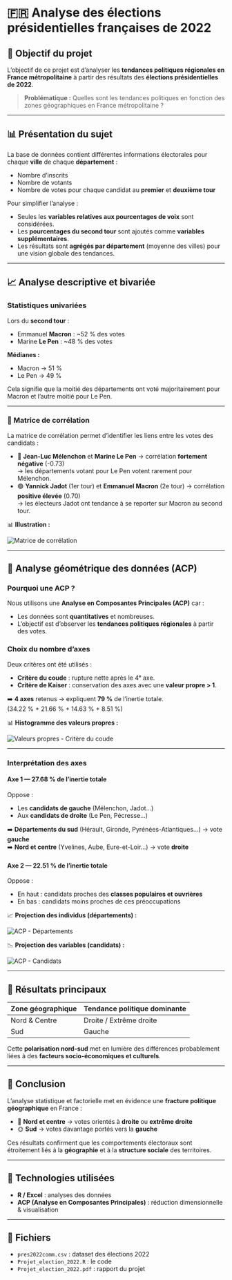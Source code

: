 # 🇫🇷 Analyse des élections présidentielles françaises de 2022

## 🧠 Objectif du projet
L’objectif de ce projet est d’analyser les **tendances politiques régionales en France métropolitaine** à partir des résultats des **élections présidentielles de 2022**.

> **Problématique :** Quelles sont les tendances politiques en fonction des zones géographiques en France métropolitaine ?

---

## 📊 Présentation du sujet
La base de données contient différentes informations électorales pour chaque **ville** de chaque **département** :
- Nombre d’inscrits  
- Nombre de votants  
- Nombre de votes pour chaque candidat au **premier** et **deuxième tour**

Pour simplifier l’analyse :
- Seules les **variables relatives aux pourcentages de voix** sont considérées.  
- Les **pourcentages du second tour** sont ajoutés comme **variables supplémentaires**.  
- Les résultats sont **agrégés par département** (moyenne des villes) pour une vision globale des tendances.

---

## 📈 Analyse descriptive et bivariée

### Statistiques univariées
Lors du **second tour** :
- Emmanuel **Macron** : ~52 % des votes  
- Marine **Le Pen** : ~48 % des votes  

**Médianes :**
- Macron → 51 %  
- Le Pen → 49 %  

Cela signifie que la moitié des départements ont voté majoritairement pour Macron et l’autre moitié pour Le Pen.

---

### 🔗 Matrice de corrélation
La matrice de corrélation permet d’identifier les liens entre les votes des candidats :

- 🔴 **Jean-Luc Mélenchon** et **Marine Le Pen** → corrélation **fortement négative** (-0.73)  
  → les départements votant pour Le Pen votent rarement pour Mélenchon.  
- 🟢 **Yannick Jadot** (1er tour) et **Emmanuel Macron** (2e tour) → corrélation **positive élevée** (0.70)  
  → les électeurs Jadot ont tendance à se reporter sur Macron au second tour.

📊 **Illustration :**

![Matrice de corrélation](https://github.com/Judicha502/Analyse-des-tendances-politiques-en-France-Election-2022-/blob/main/images/matrice%20de%20corre%CC%81lation.png)

---

## 🧮 Analyse géométrique des données (ACP)

### Pourquoi une ACP ?
Nous utilisons une **Analyse en Composantes Principales (ACP)** car :
- Les données sont **quantitatives** et nombreuses.  
- L’objectif est d’observer les **tendances politiques régionales** à partir des votes.

### Choix du nombre d’axes
Deux critères ont été utilisés :
- **Critère du coude** : rupture nette après le 4ᵉ axe.  
- **Critère de Kaiser** : conservation des axes avec une **valeur propre > 1**.  

➡️ **4 axes** retenus → expliquent **79 %** de l’inertie totale.  
(34.22 % + 21.66 % + 14.63 % + 8.51 %)

📊 **Histogramme des valeurs propres :**

![Valeurs propres - Critère du coude](https://github.com/Judicha502/Analyse-des-tendances-politiques-en-France-Election-2022-/blob/main/images/histogramme.png)

---

### Interprétation des axes

#### Axe 1 — 27.68 % de l’inertie totale  
Oppose :
- Les **candidats de gauche** (Mélenchon, Jadot…)  
- Aux **candidats de droite** (Le Pen, Pécresse…)

➡️ **Départements du sud** (Hérault, Gironde, Pyrénées-Atlantiques…) → vote **gauche**  
➡️ **Nord et centre** (Yvelines, Aube, Eure-et-Loir…) → vote **droite**

#### Axe 2 — 22.51 % de l’inertie totale  
Oppose :
- En haut : candidats proches des **classes populaires et ouvrières**  
- En bas : candidats moins proches de ces préoccupations  

📈 **Projection des individus (départements) :**

![ACP - Départements](https://github.com/Judicha502/Analyse-des-tendances-politiques-en-France-Election-2022-/blob/main/images/axe1.png)

📉 **Projection des variables (candidats) :**

![ACP - Candidats](./images/acp_candidats.png)

---

## 🧭 Résultats principaux

| Zone géographique | Tendance politique dominante |
|-------------------|-------------------------------|
| Nord & Centre     | Droite / Extrême droite       |
| Sud               | Gauche                        |

Cette **polarisation nord-sud** met en lumière des différences probablement liées à des **facteurs socio-économiques et culturels**.

---

## 🧩 Conclusion
L’analyse statistique et factorielle met en évidence une **fracture politique géographique** en France :
- 🧭 **Nord et centre** → votes orientés à **droite** ou **extrême droite**  
- 🌞 **Sud** → votes davantage portés vers la **gauche**

Ces résultats confirment que les comportements électoraux sont étroitement liés à la **géographie** et à la **structure sociale** des territoires.

---

## 🧰 Technologies utilisées
- **R / Excel** : analyses des données 
- **ACP (Analyse en Composantes Principales)** : réduction dimensionnelle & visualisation

---

## 📂 Fichiers
- `pres2022comm.csv` : dataset des élections 2022  
- `Projet_election_2022.R` : le code
- `Projet_election_2022.pdf` : rapport du projet
